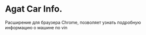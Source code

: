 # Agat Car Info.
Расширение для браузера Chrome, позволяет узнать подробную информацию о машине по vin

